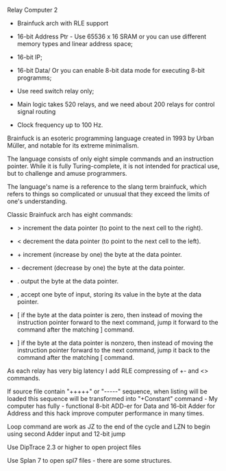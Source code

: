 Relay Computer 2

* Brainfuck arch with RLE support

* 16-bit Address Ptr - Use 65536 x 16 SRAM or you can use different memory types and linear address space;

* 16-bit IP;

* 16-bit Data/ Or you can enable 8-bit data mode for executing 8-bit programms;

* Use reed switch relay only;

* Main logic takes 520 relays, and we need about 200 relays for control signal routing

* Clock frequency up to 100 Hz.

Brainfuck is an esoteric programming language created in 1993 by Urban Müller, and notable for its extreme minimalism.

The language consists of only eight simple commands and an instruction pointer. While it is fully Turing-complete, it is not intended for practical use, but to challenge and amuse programmers.

The language's name is a reference to the slang term brainfuck, which refers to things so complicated or unusual that they exceed the limits of one's understanding.

Classic Brainfuck arch has eight commands:

* \>	increment the data pointer (to point to the next cell to the right).

* <	decrement the data pointer (to point to the next cell to the left).

* \+	increment (increase by one) the byte at the data pointer.

* \-	decrement (decrease by one) the byte at the data pointer.

* .	output the byte at the data pointer.

* ,	accept one byte of input, storing its value in the byte at the data pointer.

* [	if the byte at the data pointer is zero, then instead of moving the instruction pointer forward to the next command, jump it forward to the command after the matching ] command.

* ]	if the byte at the data pointer is nonzero, then instead of moving the instruction pointer forward to the next command, jump it back to the command after the matching [ command.

As each relay has very big latency I add RLE compressing of +- and <> commands.

If source file contain "+++++" or "-----" sequence, when listing will be loaded this sequence will be transformed into "+Constant" command - My computer has fully - functional 8-bit ADD-er for Data and 16-bit Adder for Address and this hack improve computer performance in many times.

Loop command are work as JZ to the end of the cycle and LZN to begin using second Adder input and 12-bit jump

Use DipTrace 2.3 or higher  to open project files

Use Splan 7 to open spl7 files - there are some structures.

